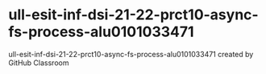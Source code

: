 # ull-esit-inf-dsi-21-22-prct10-async-fs-process-alu0101033471
ull-esit-inf-dsi-21-22-prct10-async-fs-process-alu0101033471 created by GitHub Classroom
